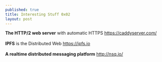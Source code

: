 ```yaml
---
published: true
title: Interesting Stuff 0x02
layout: post
---
```

<strong>The HTTP/2 web server</strong> with automatic HTTPS
<a href="https://caddyserver.com/">https://caddyserver.com/</a><br><br>
<strong>IPFS</strong> is the Distributed Web
<a href="https://ipfs.io/">https://ipfs.io</a><br><br>
<strong>A realtime distributed messaging platform</strong>
<a href="http://nsq.io/">http://nsq.io/</a><br><br>